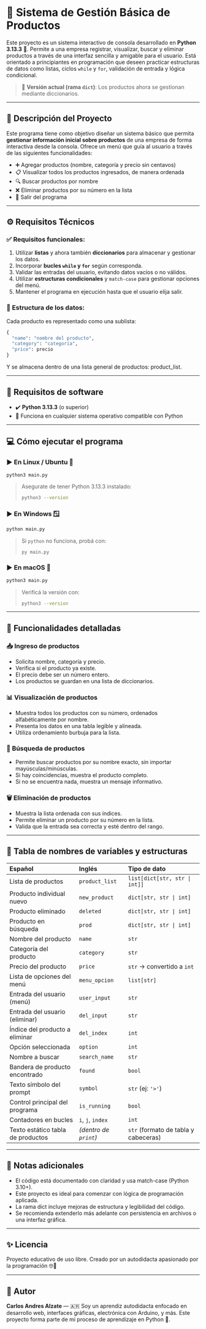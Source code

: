 # 🐍 Sistema de Gestión Básica de Productos

Este proyecto es un sistema interactivo de consola desarrollado en **Python 3.13.3** 🐍. Permite a una empresa registrar, visualizar, buscar y eliminar productos a través de una interfaz sencilla y amigable para el usuario. Está orientado a principiantes en programación que deseen practicar estructuras de datos como listas, ciclos `while` y `for`, validación de entrada y lógica condicional.

> 🔄 **Versión actual (rama `dict`)**: Los productos ahora se gestionan mediante diccionarios.  
<!-- TODO: > 🏷️ Se recomienda agregar una etiqueta (`label`) en GitHub a la rama `dict` con el nombre `enhancement`. -->

---

## 📌 Descripción del Proyecto

Este programa tiene como objetivo diseñar un sistema básico que permita **gestionar información inicial sobre productos** de una empresa de forma interactiva desde la consola. Ofrece un menú que guía al usuario a través de las siguientes funcionalidades:

- ➕ Agregar productos (nombre, categoría y precio sin centavos)
- 📋 Visualizar todos los productos ingresados, de manera ordenada
- 🔍 Buscar productos por nombre
- ❌ Eliminar productos por su número en la lista
- 🚪 Salir del programa

---

## ⚙️ Requisitos Técnicos

### ✅ Requisitos funcionales:

1. Utilizar **listas** y ahora también **diccionarios** para almacenar y gestionar los datos.
2. Incorporar **bucles `while` y `for`** según corresponda.
3. Validar las entradas del usuario, evitando datos vacíos o no válidos.
4. Utilizar **estructuras condicionales** y `match-case` para gestionar opciones del menú.
5. Mantener el programa en ejecución hasta que el usuario elija salir.

### 💾 Estructura de los datos:

Cada producto es representado como una sublista:

```python
{
  "name": "nombre del producto",
  "category": "categoría",
  "price": precio
}
```

Y se almacena dentro de una lista general de productos: product_list.

---

## 🧪 Requisitos de software

* ✔️ **Python 3.13.3** (o superior)
* 🧠 Funciona en cualquier sistema operativo compatible con Python

---

## 💻 Cómo ejecutar el programa

### ▶️ En Linux / Ubuntu 🐧

```bash
python3 main.py
```

> Asegurate de tener Python 3.13.3 instalado:
>
> ```bash
> python3 --version
> ```

### ▶️ En Windows 🪟

```cmd
python main.py
```

> Si `python` no funciona, probá con:
>
> ```cmd
> py main.py
> ```

### ▶️ En macOS 🍎

```bash
python3 main.py
```

> Verificá la versión con:
>
> ```bash
> python3 --version
> ```

---

## 📄 Funcionalidades detalladas

### 📥 Ingreso de productos

* Solicita nombre, categoría y precio.
* Verifica si el producto ya existe.
* El precio debe ser un número entero.
* Los productos se guardan en una lista de diccionarios.

### 📊 Visualización de productos

* Muestra todos los productos con su número, ordenados alfabéticamente por nombre.
* Presenta los datos en una tabla legible y alineada.
* Utiliza ordenamiento burbuja para la lista.

### 🔎 Búsqueda de productos

* Permite buscar productos por su nombre exacto, sin importar mayúsculas/minúsculas.
* Si hay coincidencias, muestra el producto completo.
* Si no se encuentra nada, muestra un mensaje informativo.

### 🗑️ Eliminación de productos

* Muestra la lista ordenada con sus índices.
* Permite eliminar un producto por su número en la lista.
* Valida que la entrada sea correcta y esté dentro del rango.

---

## 🧠 Tabla de nombres de variables y estructuras

| Español                           | Inglés                | Tipo de dato                         |
| :-------------------------------- | :-------------------- | :----------------------------------- |
| Lista de productos                | `product_list`        | `list[dict[str, str \| int]]`        |
| Producto individual nuevo         | `new_product`         | `dict[str, str \| int]`              |
| Producto eliminado                | `deleted`             | `dict[str, str \| int]`              |
| Producto en búsqueda              | `prod`                | `dict[str, str \| int]`              |
| Nombre del producto               | `name`                | `str`                                |
| Categoría del producto            | `category`            | `str`                                |
| Precio del producto               | `price`               | `str` → convertido a `int`           |
| Lista de opciones del menú        | `menu_opcion`         | `list[str]`                          |
| Entrada del usuario (menú)        | `user_input`          | `str`                                |
| Entrada del usuario (eliminar)    | `del_input`           | `str`                                |
| Índice del producto a eliminar    | `del_index`           | `int`                                |
| Opción seleccionada               | `option`              | `int`                                |
| Nombre a buscar                   | `search_name`         | `str`                                |
| Bandera de producto encontrado    | `found`               | `bool`                               |
| Texto símbolo del prompt          | `symbol`              | `str` (ej: `'>'`)                    |
| Control principal del programa    | `is_running`          | `bool`                               |
| Contadores en bucles              | `i`, `j`, `index`     | `int`                                |
| Texto estático tabla de productos | *(dentro de `print`)* | `str` (formato de tabla y cabeceras) |


---

## 📘 Notas adicionales

* El código está documentado con claridad y usa match-case (Python 3.10+).
* Este proyecto es ideal para comenzar con lógica de programación aplicada.
* La rama dict incluye mejoras de estructura y legibilidad del código.
* Se recomienda extenderlo más adelante con persistencia en archivos o una interfaz gráfica.

---

## ✨ Licencia

Proyecto educativo de uso libre. Creado por un autodidacta apasionado por la programación 🤓🚀

---

## 🧠 Autor

**Carlos Andres Alzate** — 🇦🇷 Soy un aprendiz autodidacta enfocado en desarrollo web, interfaces gráficas, electrónica con Arduino, y más.
Este proyecto forma parte de mi proceso de aprendizaje en Python 🐍.
